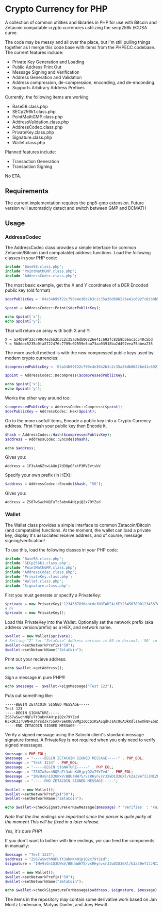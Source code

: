 # Crypto Currency for PHP

A collection of common utilities and libraries in PHP for use with Bitcoin and Zetacoin compatable crypto currencies ustilizing the secp256k ECDSA curve.

The code may be messy and all over the place, but I'm still pulling things together as I merge this code base with items from the PHPECC codebase.  The current features include:

- Private Key Generation and Loading
- Public Address Print Out
- Message Signing and Verification
- Address Generation and Validation
- Address compression, de-compression, enconding, and de-enconding.
- Supports Arbitrary Address Prefixes
 
Currently, the following items are working

- Base58.class.php
- SECp256k1.class.php
- PointMathGMP.class.php
- AddressValidation.class.php
- AddressCodec.class.php
- PrivateKey.class.php
- Signature.class.php
- Wallet.class.php

Planned features include:

- Transaction Generation
- Transaction Signing

No ETA.

## Requirements 

The current implementation requires the php5-gmp extension.  Future version will automaticly detect and switch between GMP and BCMATH

## Usage

### AddressCodec

The AddressCodec class provides a simple interface for common Zetacoin/Bitcoin (and compatable) address functions.  Load the following classes in your PHP code:
```PHP
include 'Base58.class.php';
include 'PointMathGMP.class.php';
include 'AddressCodec.class.php';
```

The most basic example, get the X and Y coordnates of a DER Encoded public key (old format)
```PHP
$derPublicKey = '04a34b99f22c790c4e36b2b3c2c35a36db06226e41c692fc82b8b56ac1c540c5bd5b8dec5235a0fa8722476c7709c02559e3aa73aa03918ba2d492eea75abea235';

$point = AddressCodec::Point($derPublicKey);

echo $point['x'];
echo $point['y'];
```

That will return an array with both X and Y:
```
X = a34b99f22c790c4e36b2b3c2c35a36db06226e41c692fc82b8b56ac1c540c5bd
Y = 5b8dec5235a0fa8722476c7709c02559e3aa73aa03918ba2d492eea75abea235
```

The more usefull method is with the new compressed public keys used by modern crypto currencies:
```PHP
$compressedPublicKey = '03a34b99f22c790c4e36b2b3c2c35a36db06226e41c692fc82b8b56ac1c540c5bd';

$point = AddressCodec::Decompress($compressedPublicKey);

echo $point['x'];
echo $point['y'];
```

Works the other way around too:
```PHP
$compressedPublicKey = AddressCodec::Compress($point);
$derPublicKey = AddressCodec::Hex($point);
```

On to the more usefull items, Encode a public key into a Crypto Currency address.  First Hash your public key then Encode it.
```PHP
$hash = AddressCodec::Hash($compressedPublicKey);
$address = AddressCodec::Encode($hash);

echo $address;
```

Gives you:
```
Address = 1F3sAm6ZtwLAUnj7d38pGFxtP3RVEvtsbV
```

Specify your own prefix (in HEX):
```PHP
$address = AddressCodec::Encode($hash, "50");
```

Gives you:
```
Address = ZS67wSwchNQFuTt3abnK4HjpjQ2x79YZed
```

### Wallet

The Wallet class provides a simple interface to common Zetacoin/Bitcoin (and compatable) functions.  At the moment, the wallet can load a private key, display it's associated receive address, and of course, message signing/verification!

To use this, load the following classes in your PHP code:
```PHP
include 'Base58.class.php';
include 'SECp256k1.class.php';
include 'PointMathGMP.class.php';
include 'AddressCodec.class.php';
include 'PrivateKey.class.php';
include 'Wallet.class.php';
include 'Signature.class.php';
```

First you must generate or specify a PrivateKey:
```PHP
$private = new PrivateKey('1234567890abcdefNOTAREALKEY23456789012345678789');
# Or
$private = new PrivateKey();
```

Load this PrivateKey into the Wallet. Optionally set the network prefix (aka address version/prefix) as a HEX, and network name.
```PHP
$wallet = new Wallet($private);
# Setting "Z" for "ZetaCoin" Address version is 80 in decimal. '50' in HEX.
$wallet->setNetworkPrefix("50");
$wallet->setNetworkName("ZetaCoin");
```

Print out your recieve address:
```PHP
echo $wallet->getAddress();
```

Sign a message in pure PHP!!!
```PHP
echo $message =  $wallet->signMessage("Test 123");
```

Puts out something like:
```
-----BEGIN ZETACOIN SIGNED MESSAGE-----
Test 123
-----BEGIN SIGNATURE-----
ZS67wSwchNQFuTt3abnK4HjpjQ2x79YZed
H3xQk3IrU9N+KJhrsdJkr5SAXFSeKOuVwMgzoQCSxKSASqdPJaAc0uADkKdlsawXk0FEbn5omQWPdyK1fmCcxGM=
-----END ZETACOIN SIGNED MESSAGE-----
```

Verify a signed message using the Satoshi client's standard message signature format. 
A PrivateKey is not required when you only need to verify signed messsages.
```PHP
$message = PHP_EOL;
$message .= "-----BEGIN ZETACOIN SIGNED MESSAGE-----" . PHP_EOL;
$message .= "Test 1234" . PHP_EOL;
$message .= "-----BEGIN SIGNATURE-----" . PHP_EOL;
$message .= "ZS67wSwchNQFuTt3abnK4HjpjQ2x79YZed" . PHP_EOL;
$message .= "IMv9sGn1Q3UWxV/BBUaWH75/vsRHynvsrJ2wDIO36Xl/k2a39ef1lJNIZ0VySt1Pw6ni3aiQVYQ+wG7OObIRUP0=" . PHP_EOL;
$message .= "-----END ZETACOIN SIGNED MESSAGE-----";

$wallet = new Wallet();
$wallet->setNetworkPrefix("50");
$wallet->setNetworkName("ZetaCoin");

echo $wallet->checkSignatureForRawMessage($message) ? 'Verifies' : 'Fails';
```
_Note that the line endings are important since the parser is quite picky at the moment  This will be fixed in a later release._

*Yes, it's pure PHP!*

If you don't want to bother with line endings, yor can feed the components in manually:
```PHP
$message = "Test 1234";
$address = "ZS67wSwchNQFuTt3abnK4HjpjQ2x79YZed";
$signature = "IMv9sGn1Q3UWxV/BBUaWH75/vsRHynvsrJ2wDIO36Xl/k2a39ef1lJNIZ0VySt1Pw6ni3aiQVYQ+wG7OObIRUP0=";

$wallet = new Wallet();
$wallet->setNetworkPrefix("50");
$wallet->setNetworkName("ZetaCoin");

echo $wallet->checkSignatureForMessage($address, $signature, $message) ? 'Verifies' : 'Fails';
```

The items in the repository may contain some derivative work based on Jan Moritz Lindemann, Matyas Danter, and Joey Hewitt

